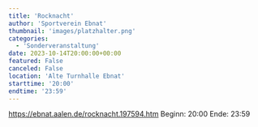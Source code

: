 ```yaml
---
title: 'Rocknacht'
author: 'Sportverein Ebnat'
thumbnail: 'images/platzhalter.png'
categories:
  - 'Sonderveranstaltung'
date: 2023-10-14T20:00:00+00:00
featured: False
canceled: False
location: 'Alte Turnhalle Ebnat'
starttime: '20:00'
endtime: '23:59'
---
```

https://ebnat.aalen.de/rocknacht.197594.htm
Beginn: 20:00
 Ende: 23:59